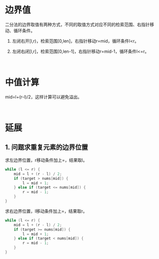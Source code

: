 # 边界值

二分法的边界取值有两种方式，不同的取值方式对应不同的检索范围、右指针移动、循环条件。

1. 左闭右开[l,r)，检索范围[0,len]，右指针移动r=mid，循环条件l<r。

1. 左闭右闭[l,r]，检索范围[0,len-1]，右指针移动r=mid-1，循环条件l<=r。

<br>

# 中值计算

mid=l+(r-l)/2，这样计算可以避免溢出。

<br>

# 延展

## 1. 问题求重复元素的边界位置

求左边界位置，r移动条件加上=，结果取l。

```java
while (l <= r) {
    mid = l + (r - l) / 2;
    if (target > nums[mid]) {
        l = mid + 1;
    } else if (target <= nums[mid]) {
        r = mid - 1;
    }
}
```

求右边界位置，l移动条件加上=，结果取r。

```java
while (l <= r) {
    mid = l + (r - l) / 2;
    if (target >= nums[mid]) {
        l = mid + 1;
    } else if (target < nums[mid]) {
        r = mid - 1;
    }
}
```

